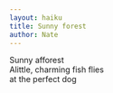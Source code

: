 ```yaml
---
layout: haiku
title: Sunny forest
author: Nate
---
```


Sunny afforest<br>
Alittle, charming fish flies<br>
at the perfect dog<br>